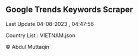 

## Google Trends Keywords Scraper 
 
Last Update 04-08-2023 , 04:47:56

Country List :
VIETNAM.json



© Abdul Muttaqin 
